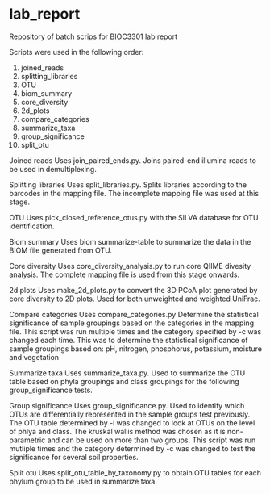 # lab_report
Repository of batch scrips for BIOC3301 lab report

Scripts were used in the following order:
  1. joined_reads
  2. splitting_libraries
  3. OTU
  4. biom_summary
  5. core_diversity
  6. 2d_plots
  7. compare_categories
  8. summarize_taxa
  9. group_significance
  10. split_otu
 
Joined reads
  Uses join_paired_ends.py.
  Joins paired-end illumina reads to be used in demultiplexing.
  
Splitting libraries
    Uses split_libraries.py.
    Splits libraries according to the barcodes in the mapping file.
    The incomplete mapping file was used at this stage.
    
OTU
  Uses pick_closed_reference_otus.py with the SILVA database for OTU identification.
  
Biom summary
  Uses biom summarize-table to summarize the data in the BIOM file generated from OTU.
  
Core diversity
  Uses core_diversity_analysis.py to run core QIIME divesity analysis.
  The complete mapping file is used from this stage onwards.
  
2d plots
  Uses make_2d_plots.py to convert the 3D PCoA plot generated by core diversity to 2D plots.
  Used for both unweighted and weighted UniFrac.
  
Compare categories
  Uses compare_categories.py
  Determine the statistical significance of sample groupings based on the categories in the mapping file.
  This script was run multiple times and the category specified by -c was changed each time.
  This was to determine the statistical significance of sample groupings based on: 
      pH, nitrogen, phosphorus, potassium, moisture and vegetation    
      
Summarize taxa
  Uses summarize_taxa.py.
  Used to summarize the OTU table based on phyla groupings and class groupings for the following group_significance tests.
  
Group significance
  Uses group_significance.py.
  Used to identify which OTUs are differentially represented in the sample groups test previously.
  The OTU table determined by -i was changed to look at OTUs on the level of phlya and class.
  The kruskal wallis method was chosen as it is non-parametric and can be used on more than two groups.
  This script was run mutliple times and the category determined by -c was changed to test the significance 
  for several soil properties. 
  
Split otu
  Uses split_otu_table_by_taxonomy.py to obtain OTU tables for each phylum group to be used in summarize taxa.
  
